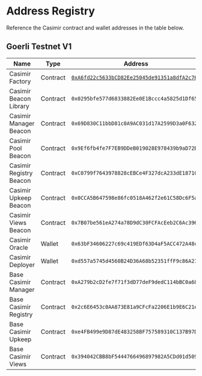 # Address Registry

Reference the Casimir contract and wallet addresses in the table below.

## Goerli Testnet V1

| Name | Type | Address |
| - | - | - |
| Casimir Factory | Contract | [`0xA6fd22c5633bCD82Ee25045de91351a8dfA2c76F`](https://goerli.etherscan.io/address/0xA6fd22c5633bCD82Ee25045de91351a8dfA2c76F) |
| Casimir Beacon Library | Contract | `0x0295bfe577d6833882Ee0E1Bccc4a5825d1Df653` |
| Casimir Manager Beacon | Contract | `0x69D830C11bbD81c0A9AC031d17A2599D3a0F632E` |
| Casimir Pool Beacon | Contract | `0x9Ef6fb4fe7F7EB9DDeB019028E978439b9aD72BF` |
| Casimir Registry Beacon | Contract | `0xC0799f7643978828cEBCe4F327dcA233dE1871C8` |
| Casimir Upkeep Beacon | Contract | `0x0CCA5B647598e86fc0518A462f2e61C58Dc6F5ac` |
| Casimir Views Beacon | Contract | `0x7B07be561eA274a78D9dC30FCFAcEeb2C6Ac3962` |
| Casimir Oracle | Wallet | `0x63bF34606227c69c419EDf63D4aF5ACC472A48c0` |
| Casimir Deployer | Wallet | `0xd557a5745d4560B24D36A68b52351ffF9c86A212` |
| Base Casimir Manager | Contract | `0xA279b2cD2fe7f71f3dD77deF9dedC114bBC0a68c` |
| Base Casimir Registry | Contract | `0x2c6E6453c0AA873E81a9CFcFa2206E1b9E6C21e0` |
| Base Casimir Upkeep | Contract | `0xe4FB499e9D87dE483258BF757589310C137B97D9` |
| Base Casimir Views | Contract | `0x394042CBB8bF5444766496897982A5CDd01d5099` |